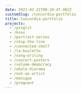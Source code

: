 ```yaml
---
date: 2021-02-21T00:10:47.982Z
customSlug: /concordia-portfolio
title: Concordia-portfolio
projects:
  - /pinglit
  - /knox
  - /portrait-series
  - /skip-the-line
  - /connected-shelf
  - /la-boulette
  - /song-writing
  - /concert-posters
  - /volume-democracy
  - /whale-diorama
  - /not-an-artist
  - /monique
  - /pregnant
---
```

